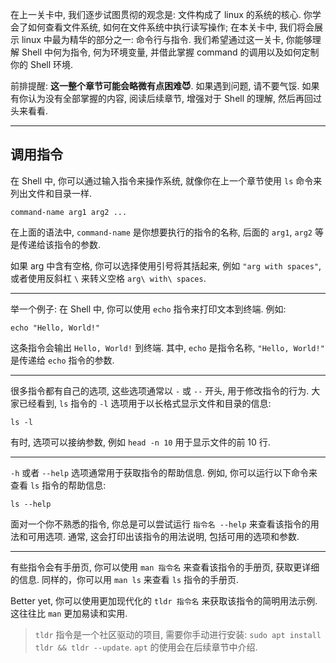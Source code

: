 在上一关卡中, 我们逐步试图贯彻的观念是: 文件构成了 linux 的系统的核心. 你学会了如何查看文件系统, 如何在文件系统中执行读写操作; 在本关卡中, 我们将会展示 linux 中最为精华的部分之一: 命令行与指令. 我们希望通过这一关卡, 你能够理解 Shell 中何为指令, 何为环境变量, 并借此掌握 command 的调用以及如何定制你的 Shell 环境.

前排提醒: **这一整个章节可能会略微有点困难😈**. 如果遇到问题, 请不要气馁. 如果有你认为没有全部掌握的内容, 阅读后续章节, 增强对于 Shell 的理解, 然后再回过头来看看. 

---

## 调用指令

在 Shell 中, 你可以通过输入指令来操作系统, 就像你在上一个章节使用 `ls` 命令来列出文件和目录一样.

```
command-name arg1 arg2 ...
```

在上面的语法中, `command-name` 是你想要执行的指令的名称, 后面的 `arg1`, `arg2` 等是传递给该指令的参数.

如果 arg 中含有空格, 你可以选择使用引号将其括起来, 例如 `"arg with spaces"`, 或者使用反斜杠 `\` 来转义空格 `arg\ with\ spaces`.

---

举一个例子: 在 Shell 中, 你可以使用 `echo` 指令来打印文本到终端. 例如:

```
echo "Hello, World!"
```

这条指令会输出 `Hello, World!` 到终端. 其中, `echo` 是指令名称, `"Hello, World!"` 是传递给 `echo` 指令的参数.

---

很多指令都有自己的选项, 这些选项通常以 `-` 或 `--` 开头, 用于修改指令的行为. 大家已经看到, `ls` 指令的 `-l` 选项用于以长格式显示文件和目录的信息:

```
ls -l
```

有时, 选项可以接纳参数, 例如 `head -n 10` 用于显示文件的前 10 行.

---

`-h` 或者 `--help` 选项通常用于获取指令的帮助信息. 例如, 你可以运行以下命令来查看 `ls` 指令的帮助信息:

```
ls --help
```

面对一个你不熟悉的指令, 你总是可以尝试运行 `指令名 --help` 来查看该指令的用法和可用选项. 通常, 这会打印出该指令的用法说明, 包括可用的选项和参数.

---

有些指令会有手册页, 你可以使用 `man 指令名` 来查看该指令的手册页, 获取更详细的信息. 同样的，你可以用 `man ls` 来查看 `ls` 指令的手册页.

Better yet, 你可以使用更加现代化的 `tldr 指令名` 来获取该指令的简明用法示例. 这往往比 `man` 更加易读和实用.

> `tldr` 指令是一个社区驱动的项目, 需要你手动进行安装: `sudo apt install tldr && tldr --update`. `apt` 的使用会在后续章节中介绍.
